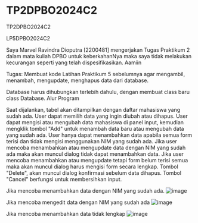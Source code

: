 # TP2DPBO2024C2
TP2DPBO2024C2

LP5DPBO2024C2

Saya Marvel Ravindra Dioputra [2200481] mengerjakan Tugas Praktikum 2 dalam mata kuliah DPBO untuk keberkahanNya maka saya tidak melakukan kecurangan seperti yang telah dispesifikasikan. Aamiin

Tugas:
Membuat kode Latihan Praktikum 5 sebelumnya agar mengambil, menambah, mengupdate, menghapus data dari database.

Database harus dihubungkan terlebih dahulu, dengan membuat class baru class Database.
Alur Program

Saat dijalankan, tabel akan ditampilkan dengan daftar mahasiswa yang sudah ada.
User dapat memilih data yang ingin diubah atau dihapus.
User dapat mengisi atau mengubah data mahasiswa di panel input, kemudian mengklik tombol "Add" untuk menambah data baru atau mengubah data yang sudah ada.
User hanya dapat menambahkan data apabila semua form terisi dan tidak mengisi menggunakan NIM yang sudah ada.
Jika user mencoba menambahkan atau mengupdate data dengan NIM yang sudah ada maka akan muncul dialog tidak dapat menambahkan data.
Jika user mencoba menambahkan atau mengupdate tetapi form belum terisi semua maka akan muncul dialog harus mengisi form secara lengkap.
Tombol "Delete", akan muncul dialog konfirmasi sebelum data dihapus.
Tombol "Cancel" berfungsi untuk membersihkan input.

Jika mencoba menambahkan data dengan NIM yang sudah ada.
![image](https://github.com/rdmrvl/TP2DPBO2024C2/assets/64513644/7b379f1b-9d0c-482c-be60-31c4ec2d6a79)

Jika mencoba mengedit data dengan NIM yang sudah ada
![image](https://github.com/rdmrvl/TP2DPBO2024C2/assets/64513644/b4c08c68-9ca1-43d8-8d26-2985a40cb7c4)

Jika mencoba menambahkan data tidak lengkap
![image](https://github.com/rdmrvl/TP2DPBO2024C2/assets/64513644/9c26469d-b6f6-4774-81ef-bbf503776e6a)
